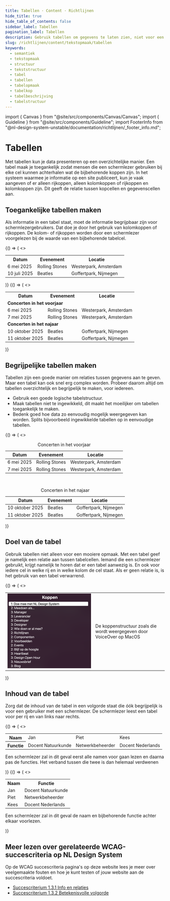```yaml
---
title: Tabellen · Content · Richtlijnen
hide_title: true
hide_table_of_contents: false
sidebar_label: Tabellen
pagination_label: Tabellen
description: Gebruik tabellen om gegevens te laten zien, niet voor een mooiere opmaak.
slug: /richtlijnen/content/tekstopmaak/tabellen
keywords:
  - semantiek
  - tekstopmaak
  - structuur
  - tekststructuur
  - tabel
  - tabellen
  - tabelopmaak
  - tabelkop
  - tabelbeschrijving
  - tabelstructuur
---
```


<!-- @license CC0-1.0 -->

import { Canvas } from "@site/src/components/Canvas/Canvas";
import { Guideline } from "@site/src/components/Guideline";
import FooterInfo from "@nl-design-system-unstable/documentation/richtlijnen/\_footer_info.md";

# Tabellen

Met tabellen kun je data presenteren op een overzichtelijke manier. Een tabel maak je toegankelijk zodat mensen die een schermlezer gebruiken bij elke cel kunnen achterhalen wat de bijbehorende koppen zijn. In het systeem waarmee je informatie op een site publiceert, kun je vaak aangeven of er alleen rijkoppen, alleen kolomkoppen of rijkoppen en kolomkoppen zijn. Dit geeft de relatie tussen kopcellen en gegevenscellen aan.

## Toegankelijke tabellen maken

Als informatie in een tabel staat, moet de informatie begrijpbaar zijn voor schermlezergebruikers. Dat doe je door het gebruik van kolomkoppen of rijkoppen. De kolom- of rijkoppen worden door een schermlezer voorgelezen bij de waarde van een bijbehorende tabelcel.

<Guideline appearance="do" title="Markeer koppen als rijkoppen of kolomkoppen">
  <Canvas language="html">
    {() => (
      <>
          <table>
            <tr>
              <th>Datum</th>
              <th>Evenement</th>
              <th>Locatie</th>
            </tr>
            <tr>
              <td>6 mei 2025</td>
              <td>Rolling Stones</td>
              <td>Westerpark, Amsterdam</td>
            </tr>
            <tr>
              <td>10 juli 2025</td>
              <td>Beatles</td>
              <td>Goffertpark, Nijmegen</td>
            </tr>
          </table>
      </>
    )}
  </Canvas>
</Guideline>

<Guideline appearance="dont" title="Tussenkopjes gebruiken in de tabel die niet als koppen zijn aangegeven.">
  <Canvas language="html">
    {() => (
      <>
          <table>
            <tr>
              <th>Datum</th>
              <th>Evenement</th>
              <th>Locatie</th>
            </tr>
            <tr>
              <td colspan='3'><strong>Concerten in het voorjaar</strong></td></tr>
            <tr>
              <td>6 mei 2025</td>
              <td>Rolling Stones</td>
              <td>Westerpark, Amsterdam</td>
            </tr>
            <tr>
              <td>7 mei 2025</td>
              <td>Rolling Stones</td>
              <td>Westerpark, Amsterdam</td>
            </tr>
            <tr>
              <td colspan='3'><strong>Concerten in het najaar</strong></td></tr>
            <tr>
              <td>10 oktober 2025</td>
              <td>Beatles</td>
              <td>Goffertpark, Nijmegen</td>
            </tr>
            <tr>
              <td>11 oktober 2025</td>
              <td>Beatles</td>
              <td>Goffertpark, Nijmegen</td>
            </tr>
          </table>
      </>
    )}
  </Canvas>
</Guideline>

## Begrijpelijke tabellen maken

Tabellen zijn een goede manier om relaties tussen gegevens aan te geven. Maar een tabel kan ook snel erg complex worden. Probeer daarom altijd om tabellen overzichtelijk en begrijpelijk te maken, voor iedereen.

- Gebruik een goede logische tabelstructuur.
- Maak tabellen niet te ingewikkeld, dit maakt het moeilijker om tabellen toegankelijk te maken.
- Bedenk goed hoe data zo eenvoudig mogelijk weergegeven kan worden. Splits bijvoorbeeld ingewikkelde tabellen op in eenvoudige tabellen.

<Guideline appearance="do" title="Complexere tabellen opsplitsen">
  <Canvas language="html">
    {() => (
      <>
        <table>
          <caption>Concerten in het voorjaar</caption>
          <thead>
            <tr>
              <th>Datum</th>
              <th>Evenement</th>
              <th>Locatie</th>
            </tr>
          </thead>
          <tbody>
            <tr>
              <td>6 mei 2025</td>
              <td>Rolling Stones</td>
              <td>Westerpark, Amsterdam</td>
            </tr>
            <tr>
              <td>7 mei 2025</td>
              <td>Rolling Stones</td>
              <td>Westerpark, Amsterdam</td>
            </tr>
          </tbody>
        </table>
        <br/>
        <table>
          <caption>Concerten in het najaar</caption>
          <thead>
            <tr>
              <th>Datum</th>
              <th>Evenement</th>
              <th>Locatie</th>
            </tr>
          </thead>
          <tbody>
            <tr>
              <td>10 oktober 2025</td>
              <td>Beatles</td>
              <td>Goffertpark, Nijmegen</td>
            </tr>
            <tr>
              <td>11 oktober 2025</td>
              <td>Beatles</td>
              <td>Goffertpark, Nijmegen</td>
            </tr>
          </tbody>
        </table>
      </>
    )}
  </Canvas>
</Guideline>

## Doel van de tabel

Gebruik tabellen niet alleen voor een mooiere opmaak. Met een tabel geef je namelijk een relatie aan tussen tabelcellen. Iemand die een schermlezer gebruikt, krijgt namelijk te horen dat er een tabel aanwezig is. En ook voor iedere cel in welke rij en in welke kolom de cel staat. Als er geen relatie is, is het gebruik van een tabel verwarrend.

<Guideline appearance="dont" title="Een tabel gebruiken voor mooiere opmaak">
  <Canvas language="html">
    {() => (
      <>
        <table>
          <tr>
            <td style={{inlineSize:'50%'}}><img src="https://raw.githubusercontent.com/nl-design-system/documentatie/assets/wcag_headings_in_voiceover.png"/></td>
            <td>De koppenstructuur zoals die wordt weergegeven door VoiceOver op MacOS</td>
          </tr>
        </table>
      </>
    )}
  </Canvas>
</Guideline>

## Inhoud van de tabel

Zorg dat de inhoud van de tabel in een volgorde staat die óók begrijpelijk is voor een gebruiker met een schermlezer. De schermlezer leest een tabel voor per rij en van links naar rechts.

<Guideline appearance="dont" title="Gerelateerde informatie in verschillende rijen plaatsen">
  <Canvas language="html">
    {() => (
      <>
        <table>
          <tr>
            <th>Naam</th>
            <td>Jan</td>
            <td>Piet</td>
            <td>Kees</td>
          </tr>
          <tr>
            <th>Functie</th>
            <td>Docent Natuurkunde</td>
            <td>Netwerkbeheerder</td>
            <td>Docent Nederlands</td>
          </tr>
        </table>
        <p>Een schermlezer zal in dit geval eerst alle namen voor gaan lezen en daarna pas de functies. Het verband tussen die twee is dan helemaal verdwenen</p>
      </>
    )}
  </Canvas>
</Guideline>

<Guideline appearance="do" title="Gerelateerde informatie in kolommen plaatsen">
  <Canvas language="html">
    {() => (
      <>
        <table>
          <tr>
            <th>Naam</th>
              <th>Functie</th>
          </tr>
          <tr>
            <td>Jan</td>
              <td>Docent Natuurkunde</td>
          </tr>
            <tr>
            <td>Piet</td>
              <td>Netwerkbeheerder</td>
          </tr>
            <tr>
            <td>Kees</td>
              <td>Docent Nederlands</td>
          </tr>
        </table>
        <p>Een schermlezer zal in dit geval de naam en bijbehorende functie achter elkaar voorlezen.</p>
      </>
    )}
  </Canvas>
</Guideline>

## Meer lezen over gerelateerde WCAG-succescriteria op NL Design System

Op de WCAG succescriteria pagina's op deze website lees je meer over veelgemaakte fouten en hoe je kunt testen of jouw website aan de succescriteria voldoet.

- [Succescriterium 1.3.1 Info en relaties](/wcag/1.3.1)
- [Succescriterium 1.3.2 Betekenisvolle volgorde](/wcag/1.3.2)

<FooterInfo />
